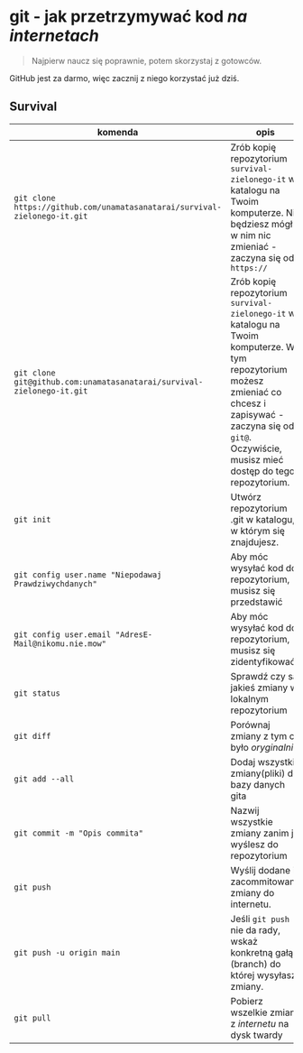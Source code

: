 # git - jak przetrzymywać kod _na internetach_

> Najpierw naucz się poprawnie, potem skorzystaj z gotowców.

GitHub jest za darmo, więc zacznij z niego korzystać już dziś.

## Survival

|komenda|opis|
|---|---|
|`git clone https://github.com/unamatasanatarai/survival-zielonego-it.git`|Zrób kopię repozytorium `survival-zielonego-it` w katalogu na Twoim komputerze. Nie będziesz mógł w nim nic zmieniać - zaczyna się od `https://`|
|`git clone git@github.com:unamatasanatarai/survival-zielonego-it.git`|Zrób kopię repozytorium `survival-zielonego-it` w katalogu na Twoim komputerze. W tym repozytorium możesz zmieniać co chcesz i zapisywać - zaczyna się od `git@`. Oczywiście, musisz mieć dostęp do tego repozytorium.|
|`git init`|Utwórz repozytorium .git w katalogu, w którym się znajdujesz.
|`git config user.name "Niepodawaj Prawdziwychdanych"`|Aby móc wysyłać kod do repozytorium, musisz się przedstawić|
|`git config user.email "AdresE-Mail@nikomu.nie.mow"`|Aby móc wysyłać kod do repozytorium, musisz się zidentyfikować|
|`git status`|Sprawdź czy są jakieś zmiany w lokalnym repozytorium|
|`git diff`|Porównaj zmiany z tym co było _oryginalnie_|
|`git add --all`|Dodaj wszystkie zmiany(pliki) do bazy danych gita|
|`git commit -m "Opis commita"`|Nazwij wszystkie zmiany zanim je wyślesz do repozytorium|
|`git push`|Wyślij dodane i zacommitowane zmiany do internetu.|
|`git push -u origin main`|Jeśli `git push` nie da rady, wskaż konkretną gałąź (branch) do której wysyłasz zmiany.|
|`git pull`|Pobierz wszelkie zmiany z _internetu_ na dysk twardy|
